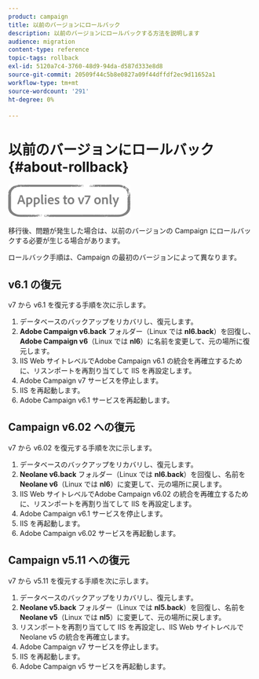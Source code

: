 ```yaml
---
product: campaign
title: 以前のバージョンにロールバック
description: 以前のバージョンにロールバックする方法を説明します
audience: migration
content-type: reference
topic-tags: rollback
exl-id: 5120a7c4-3760-48d9-94da-d587d333e8d8
source-git-commit: 20509f44c5b8e0827a09f44dffdf2ec9d11652a1
workflow-type: tm+mt
source-wordcount: '291'
ht-degree: 0%

---
```


# 以前のバージョンにロールバック{#about-rollback}

![](../../assets/v7-only.svg)

移行後、問題が発生した場合は、以前のバージョンの Campaign にロールバックする必要が生じる場合があります。

ロールバック手順は、Campaign の最初のバージョンによって異なります。

## v6.1 の復元

v7 から v6.1 を復元する手順を次に示します。

1. データベースのバックアップをリカバリし、復元します。
1. **Adobe Campaign v6.back** フォルダー（Linux では **nl6.back**）を回復し、**Adobe Campaign v6**（Linux では **nl6**）に名前を変更して、元の場所に復元します。
1. IIS Web サイトレベルでAdobe Campaign v6.1 の統合を再確立するために、リスンポートを再割り当てして IIS を再設定します。
1. Adobe Campaign v7 サービスを停止します。
1. IIS を再起動します。
1. Adobe Campaign v6.1 サービスを再起動します。

## Campaign v6.02 への復元

v7 から v6.02 を復元する手順を次に示します。

1. データベースのバックアップをリカバリし、復元します。
1. **Neolane v6.back** フォルダー（Linux では **nl6.back**）を回復し、名前を **Neolane v6**（Linux では **nl6**）に変更して、元の場所に戻します。
1. IIS Web サイトレベルでAdobe Campaign v6.02 の統合を再確立するために、リスンポートを再割り当てして IIS を再設定します。
1. Adobe Campaign v6.1 サービスを停止します。
1. IIS を再起動します。
1. Adobe Campaign v6.02 サービスを再起動します。

## Campaign v5.11 への復元

v7 から v5.11 を復元する手順を次に示します。

1. データベースのバックアップをリカバリし、復元します。
1. **Neolane v5.back** フォルダー（Linux では **nl5.back**）を回復し、名前を **Neolane v5**（Linux では **nl5**）に変更して、元の場所に戻します。
1. リスンポートを再割り当てして IIS を再設定し、IIS Web サイトレベルで Neolane v5 の統合を再確立します。
1. Adobe Campaign v7 サービスを停止します。
1. IIS を再起動します。
1. Adobe Campaign v5 サービスを再起動します。
